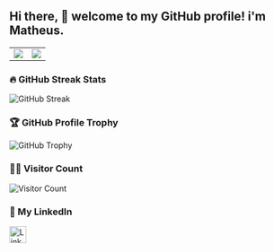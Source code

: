 ## Hi there, 👋 welcome to my GitHub profile! i'm Matheus.
<table>
  <tr>
    <td>
      <img src="https://github-readme-stats.vercel.app/api?username=MatheusUsb&show_icons=true&theme=radical&cache_seconds=86400" />
    </td>
    <td>
      <img src="https://github-readme-stats.vercel.app/api/top-langs/?username=MatheusUsb&layout=compact&theme=radical&cache_seconds=86400" />
    </td>
  </tr>
</table>

### 🔥 GitHub Streak Stats
![GitHub Streak](https://github-readme-streak-stats.herokuapp.com/?user=MatheusUsb&theme=radical)

### 🏆 GitHub Profile Trophy
![GitHub Trophy](https://github-profile-trophy.vercel.app/?username=MatheusUsb&theme=radical)

### 🕵️‍♂️ Visitor Count
![Visitor Count](https://komarev.com/ghpvc/?username=MatheusUsb&color=blue)

### :briefcase: My LinkedIn
<a href="https://www.linkedin.com/in/matheus-gouv%C3%AAa-691557210">
  <img src="https://upload.wikimedia.org/wikipedia/commons/c/ca/LinkedIn_logo_initials.png" width="30" alt="LinkedIn">
</a>
